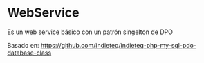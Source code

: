 # WebService
Es un web service básico con un patrón singelton de DPO

Basado en:
https://github.com/indieteq/indieteq-php-my-sql-pdo-database-class
